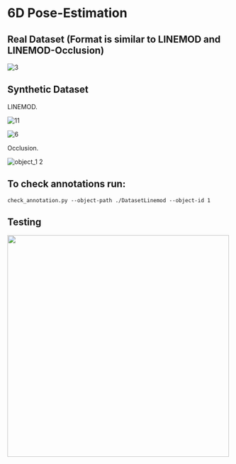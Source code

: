 # 6D Pose-Estimation

## Real Dataset (Format is similar to LINEMOD and LINEMOD-Occlusion)

![3](https://user-images.githubusercontent.com/61361845/177278919-cd53068f-c53e-4c33-9107-ce7544804f0c.png)


## Synthetic Dataset

LINEMOD.

![11](https://user-images.githubusercontent.com/61361845/189476136-770da231-ec17-49a6-ba77-f81a34af5af4.png)

![6](https://user-images.githubusercontent.com/61361845/189476144-ae55423b-4ac0-4f7d-842f-5b2fa0bcb3e2.png)


Occlusion.

![object_1 2](https://user-images.githubusercontent.com/61361845/177279694-2eb99287-a92f-4833-9b8e-1e70bc0fa802.png)


## To check annotations run:

```
check_annotation.py --object-path ./DatasetLinemod --object-id 1
```

## Testing


<img src="https://github.com/user-attachments/assets/5c88610f-cd07-4d02-a0f9-2a8b80d6f3c9" width="500" height="auto" />


